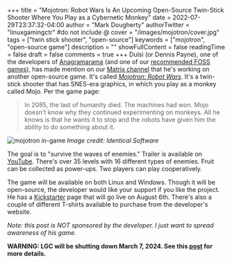 +++
title = "Mojotron: Robot Wars Is An Upcoming Open-Source Twin-Stick Shooter Where You Play as a Cybernetic Monkey"
date = 2022-07-29T23:37:32-04:00
author = "Mark Dougherty"
authorTwitter = "linuxgamingctr" #do not include @
cover = "/images/mojotron/cover.jpg"
tags = ["twin stick shooter", "open-source"]
keywords = ["mojotron", "open-source game"]
description = ""
showFullContent = false
readingTime = false
draft = false
comments = true
+++
Dulsi (or Dennis Payne), one of the developers of [Anagramarama](http://identicalsoftware.com/anagramarama/) (and one of our [recommended FOSS games](https://linuxgamingcentral.com/recommendations)), has made mention on our [Matrix channel](https://matrix.to/#/#linux-gaming-central:matrix.org) that he's working on another open-source game. It's called [*Mojotron: Robot Wars*](http://identicalsoftware.com/mojotron/). It's a twin-stick shooter that has SNES-era graphics, in which you play as a monkey called Mojo. Per the game page:

> In 2085, the last of humanity died. The machines had won. Mojo doesn't know why they continued experimenting on monkeys. All he knows is that he wants it to stop and the robots have given him the ability to do something about it.

![mojotron in-game](/images/mojotron/screenshot.jpg)
*Image credit: Identical Software*

The goal is to "survive the waves of enemies." Trailer is available on [YouTube](https://youtu.be/LBEphj6g04c). There's over 35 levels with 16 different types of enemies. Fruit can be collected as power-ups. Two players can play cooperatively.

The game will be available on both Linux and Windows. Though it will be open-source, the developer would like your support if you like the project. He has a [Kickstarter](https://www.kickstarter.com/projects/850526497/mojotron-robot-wars) page that will go live on August 6th. There's also a couple of different T-shirts available to purchase from the developer's website.

*Note: this post is NOT sponsored by the developer. I just want to spread awareness of his game.*

**WARNING: LGC will be shutting down March 7, 2024. See this [post](https://linuxgamingcentral.com/posts/the-end-of-lgc/) for more details.**
